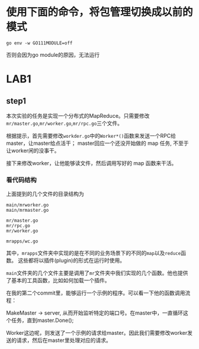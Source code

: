 # 使用下面的命令，将包管理切换成以前的模式
`go env -w GO111MODULE=off`

否则会因为go module的原因，无法运行
# LAB1

## step1
本次实验的任务是实现一个分布式的MapReduce。只需要修改`mr/master.go`,`mr/worker.go`,`mr/rpc.go`三个文件。

根据提示，首先需要修改`workder.go`中的`Worker*()`函数来发送一个RPC给master，让master给点活干；
master回应一个还没开始做的 map 任务, 不至于让worker闲的没事干。

接下来修改worker，让他能够读文件，然后调用写好的 map 函数来干活。

### 看代码结构
上面提到的几个文件的目录结构为

```
main/mrworker.go
main/mrmaster.go

mr/master.go
mr/rpc.go
mr/worker.go

mrapps/wc.go
```

其中，`mrapps`文件夹中实现的是在不同的业务场景下的不同的`map`以及`reduce`函数。
这些都将以插件(plugin)的形式在运行时使用。

`main`文件夹的几个文件主要是调用了`mr`文件夹中我们实现的几个函数。他也提供了基本的工具函数，比如如何加载一个插件。

在我的第二个commit里，能够运行一个示例的程序。可以看一下他的函数调用流程：

MakeMaster -> server, 从而开始监听特定的端口号。在master中，一直循环这个任务，直到master.Done();

Worker这边呢，则发送了一个示例的请求给master。因此我们需要修改worker发送的请求，然后在master里处理对应的请求。